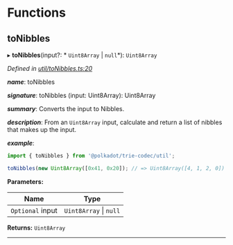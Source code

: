 

# Functions

<a id="tonibbles"></a>

##  toNibbles

▸ **toNibbles**(input?: * `Uint8Array` &#124; `null`*): `Uint8Array`

*Defined in [util/toNibbles.ts:20](https://github.com/polkadot-js/common/blob/016a7b8/packages/trie-codec/src/util/toNibbles.ts#L20)*

*__name__*: toNibbles

*__signature__*: toNibbles (input: Uint8Array): Uint8Array

*__summary__*: Converts the input to Nibbles.

*__description__*: From an `Uint8Array` input, calculate and return a list of nibbles that makes up the input.

*__example__*:   

```javascript
import { toNibbles } from '@polkadot/trie-codec/util';

toNibbles(new Uint8Array([0x41, 0x20]); // => Uint8Array([4, 1, 2, 0])
```

**Parameters:**

| Name | Type |
| ------ | ------ |
| `Optional` input |  `Uint8Array` &#124; `null`|

**Returns:** `Uint8Array`

___

